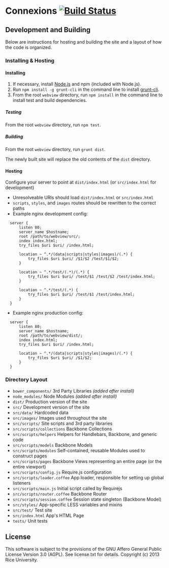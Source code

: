 # Connexions [![Build Status](https://travis-ci.org/Connexions/webview.png)](https://travis-ci.org/Connexions/webview)

## Development and Building

Below are instructions for hosting and building the site and a layout of how the code is organized.

### Installing & Hosting

#### Installing

1. If necessary, install [Node.js](http://nodejs.org) and npm (included with Node.js).
2. Run `npm install -g grunt-cli` in the command line to install [grunt-cli](https://github.com/gruntjs/grunt-cli).
3. From the root `webview` directory, run `npm install` in the command line to install test and build dependencies.

##### Testing

From the root `webview` directory, run `npm test`.

##### Building

From the root `webview` directory, run `grunt dist`.

The newly built site will replace the old contents of the `dist` directory.

#### Hosting

Configure your server to point at `dist/index.html` (or `src/index.html` for development)
  * Unresolveable URIs should load `dist/index.html` or `src/index.html`
  * `scripts`, `styles`, and `images` routes should be rewritten to the correct paths
  * Example nginx development config:
  ```
    server {
        listen 80;
        server_name $hostname;
        root /path/to/webview/src/;
        index index.html;
        try_files $uri $uri/ /index.html;

        location ~ ^.*/(data|scripts|styles|images)/(.*) {
            try_files $uri $uri/ /$1/$2 /test/$1/$2;
        }

        location ~ ^.*/test/(.*)/(.*) {
            try_files $uri $uri/ /test/$1 /test/$2 /test/index.html;
        }

        location ~ ^.*/test/(.*) {
            try_files $uri $uri/ /test/$1 /test/index.html;
        }
    }
  ```
  * Example nginx production config:
  ```
    server {
        listen 80;
        server_name $hostname;
        root /path/to/webview/dist/;
        index index.html;
        try_files $uri $uri/ /index.html;

        location ~ ^.*/(data|scripts|styles|images)/(.*) {
            try_files $uri $uri/ /$1/$2;
        }
    }
  ```

### Directory Layout

* `bower_components/`          3rd Party Libraries *(added after install)*
* `node_modules/`              Node Modules *(added after install)*
* `dist/`                      Production version of the site
* `src/`                       Development version of the site
* `src/data/`                  Hardcoded data
* `src/images/`                Images used throughout the site
* `src/scripts/`               Site scripts and 3rd party libraries
* `src/scripts/collections`    Backbone Collections
* `src/scripts/helpers`        Helpers for Handlebars, Backbone, and generic code
* `src/scripts/models`         Backbone Models
* `src/scripts/modules`        Self-contained, reusable Modules used to construct pages
* `src/scripts/pages`          Backbone Views representing an entire page (or the entire viewport)
* `src/scripts/config.js`      Require.js configuration
* `src/scripts/loader.coffee`  App loader, responsible for setting up global listeners
* `src/scripts/main.js`        Initial script called by Requirejs
* `src/scripts/router.coffee`  Backbone Router
* `src/scripts/session.coffee` Session state singleton (Backbone Model)
* `src/styles/`                App-specific LESS variables and mixins
* `src/test/`                  Test site
* `src/index.html`             App's HTML Page
* `tests/`                     Unit tests

License
-------

This software is subject to the provisions of the GNU Affero General Public License Version 3.0 (AGPL). See license.txt for details. Copyright (c) 2013 Rice University.